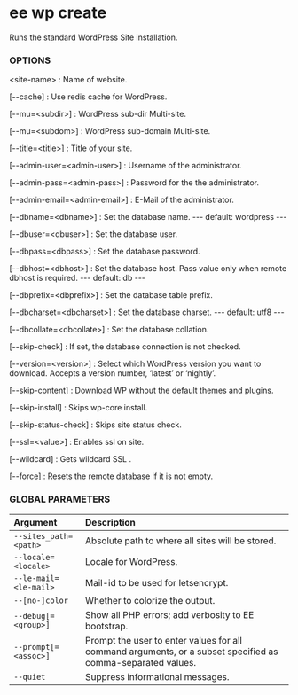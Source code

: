 # ee wp create

Runs the standard WordPress Site installation.

### OPTIONS

&lt;site-name&gt;
: Name of website.

[\--cache]
: Use redis cache for WordPress.

[\--mu=&lt;subdir&gt;]
: WordPress sub-dir Multi-site.

[\--mu=&lt;subdom&gt;]
: WordPress sub-domain Multi-site.

[\--title=&lt;title&gt;]
: Title of your site.

[\--admin-user=&lt;admin-user&gt;]
: Username of the administrator.

[\--admin-pass=&lt;admin-pass&gt;]
: Password for the the administrator.

[\--admin-email=&lt;admin-email&gt;]
: E-Mail of the administrator.

[\--dbname=&lt;dbname&gt;]
: Set the database name.
\---
default: wordpress
\---

[\--dbuser=&lt;dbuser&gt;]
: Set the database user.

[\--dbpass=&lt;dbpass&gt;]
: Set the database password.

[\--dbhost=&lt;dbhost&gt;]
: Set the database host. Pass value only when remote dbhost is required.
\---
default: db
\---

[\--dbprefix=&lt;dbprefix&gt;]
: Set the database table prefix.

[\--dbcharset=&lt;dbcharset&gt;]
: Set the database charset.
\---
default: utf8
\---

[\--dbcollate=&lt;dbcollate&gt;]
: Set the database collation.

[\--skip-check]
: If set, the database connection is not checked.

[\--version=&lt;version&gt;]
: Select which WordPress version you want to download. Accepts a version number, ‘latest’ or ‘nightly’.

[\--skip-content]
: Download WP without the default themes and plugins.

[\--skip-install]
: Skips wp-core install.

[\--skip-status-check]
: Skips site status check.

[\--ssl=&lt;value&gt;]
: Enables ssl on site.

[\--wildcard]
: Gets wildcard SSL .

[\--force]
: Resets the remote database if it is not empty.

### GLOBAL PARAMETERS

| **Argument**    | **Description**              |
|:----------------|:-----------------------------|
| `--sites_path=<path>` | Absolute path to where all sites will be stored. |
| `--locale=<locale>` | Locale for WordPress. |
| `--le-mail=<le-mail>` | Mail-id to be used for letsencrypt. |
| `--[no-]color` | Whether to colorize the output. |
| `--debug[=<group>]` | Show all PHP errors; add verbosity to EE bootstrap. |
| `--prompt[=<assoc>]` | Prompt the user to enter values for all command arguments, or a subset specified as comma-separated values. |
| `--quiet` | Suppress informational messages. |
